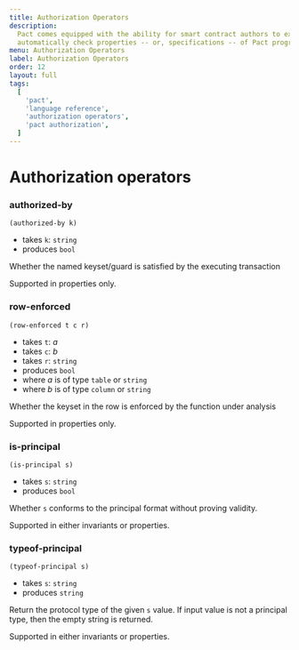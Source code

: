 ```yaml
---
title: Authorization Operators
description:
  Pact comes equipped with the ability for smart contract authors to express and
  automatically check properties -- or, specifications -- of Pact programs.
menu: Authorization Operators
label: Authorization Operators
order: 12
layout: full
tags:
  [
    'pact',
    'language reference',
    'authorization operators',
    'pact authorization',
  ]
---
```


# Authorization operators

### authorized-by

```pact
(authorized-by k)
```

- takes `k`: `string`
- produces `bool`

Whether the named keyset/guard is satisfied by the executing transaction

Supported in properties only.

### row-enforced

```pact
(row-enforced t c r)
```

- takes `t`: _a_
- takes `c`: _b_
- takes `r`: `string`
- produces `bool`
- where _a_ is of type `table` or `string`
- where _b_ is of type `column` or `string`

Whether the keyset in the row is enforced by the function under analysis

Supported in properties only.

### is-principal

```pact
(is-principal s)
```

- takes `s`: `string`
- produces `bool`

Whether `s` conforms to the principal format without proving validity.

Supported in either invariants or properties.

### typeof-principal

```pact
(typeof-principal s)
```

- takes `s`: `string`
- produces `string`

Return the protocol type of the given `s` value. If input value is not a
principal type, then the empty string is returned.

Supported in either invariants or properties.
